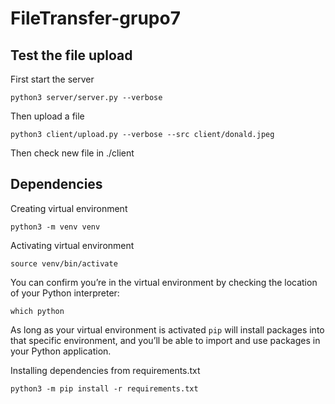 # FileTransfer-grupo7

## Test the file upload

First start the server

    python3 server/server.py --verbose

Then upload a file

    python3 client/upload.py --verbose --src client/donald.jpeg

Then check new file in ./client

## Dependencies

Creating virtual environment

    python3 -m venv venv

Activating virtual environment

    source venv/bin/activate

You can confirm you’re in the virtual environment by checking the location of your Python interpreter:

    which python

As long as your virtual environment is activated `pip` will install packages into that specific environment, and you’ll be able
to import and use packages in your Python application.

Installing dependencies from requirements.txt
    
    python3 -m pip install -r requirements.txt

